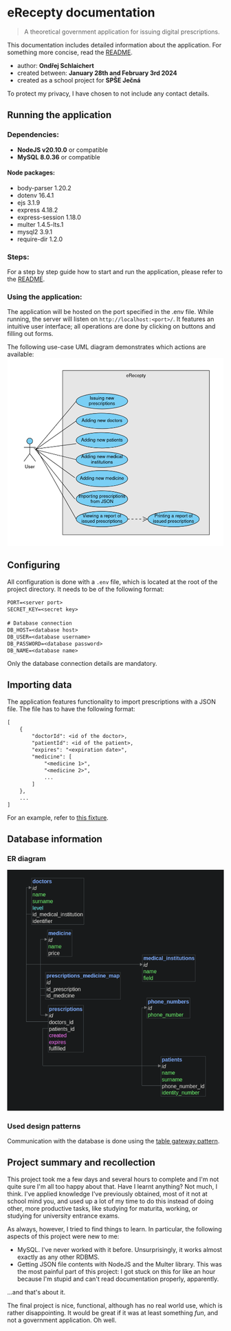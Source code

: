 # eRecepty documentation
> A theoretical government application for issuing digital prescriptions.

This documentation includes detailed information about the application. For something more concise, read the [README](../README.md).

- author: **Ondřej Schlaichert**
- created between: **January 28th and February 3rd 2024**
- created as a school project for **SPŠE Ječná**

To protect my privacy, I have chosen to not include any contact details.

## Running the application
### Dependencies:
- **NodeJS v20.10.0** or compatible
- **MySQL 8.0.36** or compatible
#### Node packages:
- body-parser 1.20.2
- dotenv 16.4.1
- ejs 3.1.9
- express 4.18.2
- express-session 1.18.0
- multer 1.4.5-lts.1
- mysql2 3.9.1
- require-dir 1.2.0
### Steps:
For a step by step guide how to start and run the application, please refer to the [README](../README.md).
### Using the application:
The application will be hosted on the port specified in the .env file. While running, the server will listen on `http://localhost:<port>/`. It features an intuitive user interface; all operations are done by clicking on buttons and filling out forms.

The following use-case UML diagram demonstrates which actions are available:
![Use-Case UML diagram](use-case_diagram.png)

## Configuring
All configuration is done with a `.env` file, which is located at the root of the project directory. It needs to be of the following format:
```
PORT=<server port>
SECRET_KEY=<secret key>

# Database connection
DB_HOST=<database host>
DB_USER=<database username>
DB_PASSWORD=<database password>
DB_NAME=<database name>
```
Only the database connection details are mandatory.

## Importing data
The application features functionality to import prescriptions with a JSON file. The file has to have the following format:
```
[
	{
		"doctorId": <id of the doctor>,
		"patientId": <id of the patient>,
		"expires": "<expiration date>",
		"medicine": [
			"<medicine 1>",
			"<medicine 2>",
			...
		]
	},
	...
]
```
For an example, refer to [this fixture](../fixtures/test-json.json).

## Database information
### ER diagram
![Database ER diagram](er_diagram.png)
### Used design patterns
Communication with the database is done using the [table gateway pattern](https://en.wikipedia.org/wiki/Table_data_gateway).

## Project summary and recollection
This project took me a few days and several hours to complete and I'm not quite sure I'm all too happy about that. Have I learnt anything? Not much, I think. I've applied knowledge I've previously obtained, most of it not at school mind you, and used up a lot of my time to do this instead of doing other, more productive tasks, like studying for maturita, working, or studying for university entrance exams.

As always, however, I tried to find things to learn. In particular, the following aspects of this project were new to me:
- MySQL. I've never worked with it before. Unsurprisingly, it works almost exactly as any other RDBMS.
- Getting JSON file contents with NodeJS and the Multer library. This was the most painful part of this project: I got stuck on this for like an hour because I'm stupid and can't read documentation properly, apparently.

...and that's about it.

The final project is nice, functional, although has no real world use, which is rather disappointing. It would be great if it was at least something *fun*, and not a government application. Oh well.